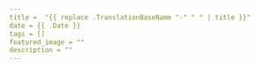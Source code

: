 ```yaml
---
title =  "{{ replace .TranslationBaseName "-" " " | title }}"
date = {{ .Date }}
tags = []
featured_image = ""
description = ""
---
```

